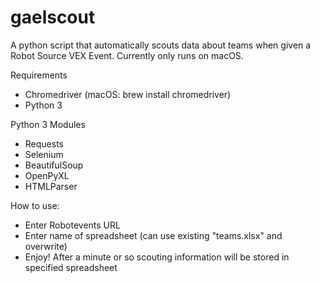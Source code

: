 # gaelscout
A python script that automatically scouts data about teams when given a Robot Source VEX Event.
Currently only runs on macOS.

Requirements
* Chromedriver (macOS: brew install chromedriver)
* Python 3

Python 3 Modules
* Requests
* Selenium
* BeautifulSoup
* OpenPyXL
* HTMLParser

How to use:
* Enter Robotevents URL
* Enter name of spreadsheet (can use existing "teams.xlsx" and overwrite)
* Enjoy! After a minute or so scouting information will be stored in specified spreadsheet
